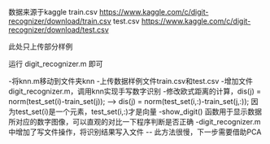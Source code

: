 ﻿数据来源于kaggle
train.csv	https://www.kaggle.com/c/digit-recognizer/download/train.csv
test.csv	https://www.kaggle.com/c/digit-recognizer/download/test.csv

此处只上传部分样例

运行 digit_recognizer.m 即可


-将knn.m移动到文件夹knn
-上传数据样例文件train.csv和test.csv
-增加文件digit_recognizer.m，调用knn实现手写数字识别
-修改欧式距离的计算，dis(j) = norm(test_set(i)-train_set(j));  --> dis(j) = norm(test_set(i,:)-train_set(j,:)); 因为test_set(i)是一个元素，test_set(i,:)才是向量
-show_digit() 函数用于显示数据所对应的数字图像，可以直观的对比一下程序判断是否正确
-digit_recognizer.m 中增加了写文件操作，将识别结果写入文件
-- 此方法很慢，下一步需要借助PCA